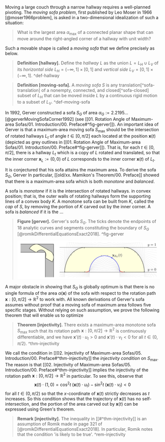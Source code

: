 Moving a large couch through a narrow hallway requires a well-planned pivoting. The _moving sofa problem_, first published by Leo Moser in 1966 [@moser1966problem], is asked in a two-dimensional idealization of such a situation:

> What is the largest area $\alpha_{\text{max}}$ of a connected planar shape that can move around the right-angled corner of a hallway with unit width?

Such a movable shape is called a _moving sofa_ that we define precisely as below.

> __Definition [hallway].__ Define the _hallway_ $L$ as the union $L = L_H \cup L_V$ of its _horizontal side_ $L_H = (-\infty, 1] \times [0, 1]$ and _vertical side_ $L_V = [0, 1] \times (-\infty, 1]$. ^def-hallway

> __Definition [moving-sofa].__ A _moving sofa_ $S$ is any translation[^sofa-translation] of a nonempty, connected, and closed[^sofa-closed] subset of $L_H$ that can be moved inside $L$ by a continuous rigid motion to a subset of $L_V$. ^def-moving-sofa

In 1992, Gerver constructed a sofa $S_G$ of area $\alpha_G := 2.2195\dots$ [@gerverMovingSofaCorner1992] (see [[01. Rotation Angle of Maximum-area Sofas/01. Introduction/00. Preface#^fig-gerver]]). An important idea of Gerver is that a maximum-area moving sofa $S_{\max}$ should be the intersection of rotated hallways $L_t$ of angle $t \in [0, \pi/2]$ each located at the position $\mathbf{x}(t)$ (depicted as grey outlines in [[01. Rotation Angle of Maximum-area Sofas/01. Introduction/00. Preface#^fig-gerver]]). That is, for each $t \in [0, \pi/2]$, there is a hallway $L_t$ which is a copy of $L$ rotated and translated, so that the inner corner $\mathbf{x}_L := (0, 0)$ of $L$ corresponds to the inner corner $\mathbf{x}(t)$ of $L_t$. 

It is conjectured that his sofa attains the maximum area. To derive the sofa $S_G$, Gerver In particular, [[old/xx. Mamikon's Theorem/00. Preface]] showed that there is a maximum-area sofa which is both _monotone_ and _balanced_. 

A sofa is _monotone_ if it is the intersection of rotated hallways. in convex position; that is, the outer walls of rotating hallways form the supporting lines of a convex body $K$. A monotone sofa can be built from $K$, called the _cap_ of $S$, by removing the portion of $K$ carved out by the inner corner. 
A sofa is _balanced_ if it is the ...

> __Figure [gerver].__ Gerver's sofa $S_G$. The ticks denote the endpoints of 18 analytic curves and segments constituting the boundary of $S_G$ [@romikDifferentialEquationsExact2018]. ^fig-gerver
> 
> ![100%](images/gerver-full.svg)

A major obstacle in showing that $S_G$ is globally optimum is that there is no single formula of the area $\alpha(\mathbf{x})$ of the sofa with respect to the rotation path $\mathbf{x} : [0, \pi/2] \to \mathbb{R}^2$ to work with. All known derivations of Gerver's sofa assumes without proof that a moving sofa of maximum area follows five specific stages. Without relying on such assumption, we prove the following theorem that will enable us to optimize

> __Theorem [injectivity].__ There exists a maximum-area monotone sofa $S_{\max}$ such that its rotation path $\mathbf{x} : [0, \pi/2] \to \mathbb{R}^2$ is continuously differentiable, and we have $\mathbf{x}'(t) \cdot u_t > 0$ and $\mathbf{x}'(t) \cdot v_t < 0$ for all $t \in (0, \pi/2)$. ^thm-injectivity

We call the condition in [[02. Injectivity of Maximum-area Sofas/05. Introduction/00. Preface#^thm-injectivity]] the _injectivity condition_ on $S_{\max}$. The reason is that [[02. Injectivity of Maximum-area Sofas/05. Introduction/00. Preface#^thm-injectivity]] implies the injectivity of the rotation path $\mathbf{x} : [0, \pi/2] \to \mathbb{R}^2$ in particular. To see this, observe that
$$
\mathbf{x}(t) \cdot (1, 0) = \cos^2 t \; (\mathbf{x}(t) \cdot u_t) - \sin^2 t \; (\mathbf{x}(t) \cdot v_t) < 0
$$
for all $t \in (0, \pi/2)$ so that the $x$-coordinate of $\mathbf{x}(t)$ strictly decreases as $t$ increases. So this condition shows that the trajectory of $\mathbf{x}(t)$ has no self-intersection, and the portion of the area carved out by $\mathbf{x}(t)$ can be expressed using Green's theorem.

> __Remark [injectivity].__ The inequality in [[#^thm-injectivity]] is an assumption of Romik made in page 321 of [@romikDifferentialEquationsExact2018]. In particular, Romik notes that the condition 'is likely to be true'. ^rem-injectivity